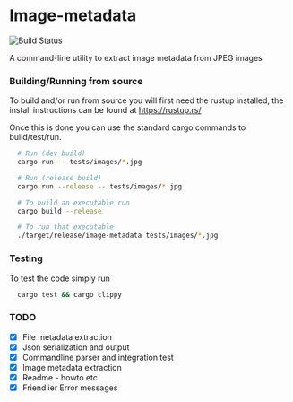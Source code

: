 # Image-metadata
![Build Status](https://github.com/tim-patterson/image-metadata/workflows/Test/badge.svg)

A command-line utility to extract image metadata from JPEG images

### Building/Running from source
To build and/or run from source you will first need the rustup installed, the install
instructions can be found at https://rustup.rs/

Once this is done you can use the standard cargo commands to build/test/run.

```sh
  # Run (dev build)
  cargo run -- tests/images/*.jpg

  # Run (release build)
  cargo run --release -- tests/images/*.jpg

  # To build an executable run
  cargo build --release

  # To run that executable
  ./target/release/image-metadata tests/images/*.jpg
```

### Testing
To test the code simply run

```sh
  cargo test && cargo clippy
```


### TODO
* [x] File metadata extraction
* [x] Json serialization and output
* [x] Commandline parser and integration test
* [x] Image metadata extraction
* [x] Readme - howto etc
* [x] Friendlier Error messages
